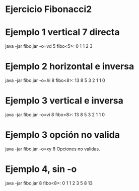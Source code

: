 Ejercicio Fibonacci2
====================

# Ejemplo 1 vertical 7 directa
java -jar fibo.jar -o=vd 5
fibo<5>:
0
1
1
2
3

# Ejemplo 2 horizontal e inversa
java -jar fibo.jar -o=hi 8
fibo<8>: 13 8 5 3 2 1 1 0

# Ejemplo 3 vertical e inversa
java -jar fibo.jar -o=vi 8
fibo<8>: 
13
8
5
3
2
1
1
0

# Ejemplo 3 opción no valida
java -jar fibo.jar -o=xy 8
Opciones no validas.

# Ejemplo 4, sin -o
java -jar fibo.jar 8
fibo<8>: 0 1 1 2 3 5 8 13

